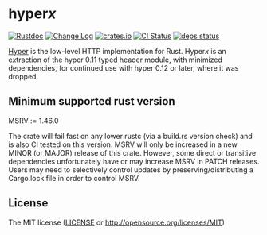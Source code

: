 # hyper*x*

[![Rustdoc](https://docs.rs/hyperx/badge.svg)](https://docs.rs/hyperx)
[![Change Log](https://img.shields.io/crates/v/hyperx.svg?maxAge=3600&label=change%20log&color=9cf)](https://github.com/dekellum/hyperx/blob/main/CHANGELOG.md)
[![crates.io](https://img.shields.io/crates/v/hyperx.svg?maxAge=3600)](https://crates.io/crates/hyperx)
[![CI Status](https://github.com/dekellum/hyperx/workflows/CI/badge.svg?branch=main)](https://github.com/dekellum/hyperx/actions?query=workflow%3ACI)
[![deps status](https://deps.rs/repo/github/dekellum/hyperx/status.svg)](https://deps.rs/repo/github/dekellum/hyperx)

[Hyper] is the low-level HTTP implementation for Rust. Hyper*x* is an
e*x*traction of the hyper 0.11 typed header module, with minimized
dependencies, for continued use with hyper 0.12 or later,
where it was dropped.

[Hyper]: https://github.com/hyperium/hyper

## Minimum supported rust version

MSRV := 1.46.0

The crate will fail fast on any lower rustc (via a build.rs version check) and
is also CI tested on this version. MSRV will only be increased in a new MINOR
(or MAJOR) release of this crate. However, some direct or transitive
dependencies unfortunately have or may increase MSRV in PATCH releases. Users
may need to selectively control updates by preserving/distributing a Cargo.lock
file in order to control MSRV.

## License

The MIT license ([LICENSE](LICENSE) or http://opensource.org/licenses/MIT)
